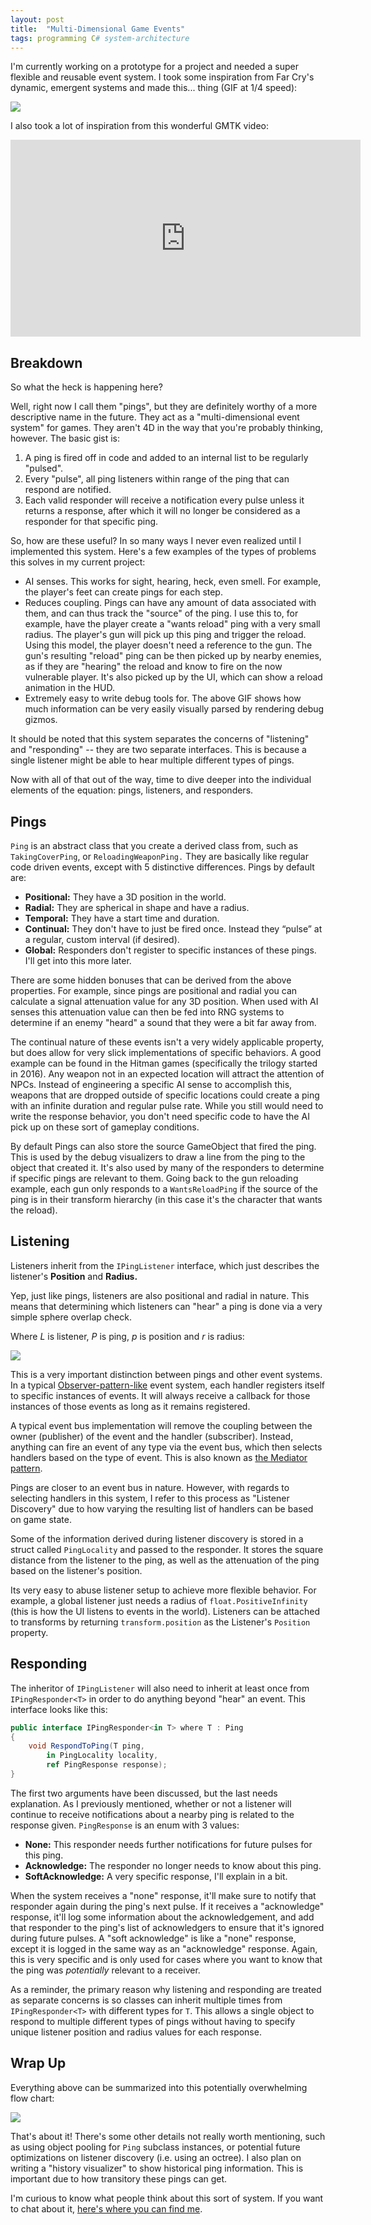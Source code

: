 ```yaml
---
layout: post
title:  "Multi-Dimensional Game Events"
tags: programming C# system-architecture
---
```

I'm currently working on a prototype for a project and needed a super flexible and reusable event system. I took some inspiration from Far Cry's dynamic, emergent systems and made this... thing (GIF at 1/4 speed):

![](/blog/assets/images/tumblr_99e1a526e6b016f9f6b41252781046f1_2e0cca97_540.gif)

I also took a lot of inspiration from this wonderful GMTK video:
<iframe width="560" height="315" src="https://www.youtube.com/embed/SnpAAX9CkIc" title="YouTube video player" frameborder="0" allow="accelerometer; autoplay; clipboard-write; encrypted-media; gyroscope; picture-in-picture" allowfullscreen></iframe>

## Breakdown
So what the heck is happening here?

Well, right now I call them "pings", but they are definitely worthy of a more descriptive name in the future. They act as a "multi-dimensional event system" for games. They aren't 4D in the way that you're probably thinking, however. The basic gist is:

1.  A ping is fired off in code and added to an internal list to be regularly "pulsed".
2.  Every "pulse", all ping listeners within range of the ping that can respond are notified.
3.  Each valid responder will receive a notification every pulse unless it returns a response, after which it will no longer be considered as a responder for that specific ping.

So, how are these useful? In so many ways I never even realized until I implemented this system. Here's a few examples of the types of problems this solves in my current project:

*   AI senses. This works for sight, hearing, heck, even smell. For example, the player's feet can create pings for each step.
*   Reduces coupling. Pings can have any amount of data associated with them, and can thus track the "source" of the ping. I use this to, for example, have the player create a "wants reload" ping with a very small radius. The player's gun will pick up this ping and trigger the reload. Using this model, the player doesn't need a reference to the gun. The gun's resulting "reload" ping can be then picked up by nearby enemies, as if they are "hearing" the reload and know to fire on the now vulnerable player. It's also picked up by the UI, which can show a reload animation in the HUD.
*   Extremely easy to write debug tools for. The above GIF shows how much information can be very easily visually parsed by rendering debug gizmos.

It should be noted that this system separates the concerns of "listening" and "responding" -- they are two separate interfaces. This is because a single listener might be able to hear multiple different types of pings.

Now with all of that out of the way, time to dive deeper into the individual elements of the equation: pings, listeners, and responders.

## Pings

`Ping` is an abstract class that you create a derived class from, such as `TakingCoverPing`, or `ReloadingWeaponPing.` They are basically like regular code driven events, except with 5 distinctive differences. Pings by default are:

*   **Positional:** They have a 3D position in the world.
*   **Radial:** They are spherical in shape and have a radius.
*   **Temporal:** They have a start time and duration.
*   **Continual:** They don't have to just be fired once. Instead they “pulse” at a regular, custom interval (if desired).
*   **Global:** Responders don't register to specific instances of these pings. I'll get into this more later.

There are some hidden bonuses that can be derived from the above properties. For example, since pings are positional and radial you can calculate a signal attenuation value for any 3D position. When used with AI senses this attenuation value can then be fed into RNG systems to determine if an enemy "heard" a sound that they were a bit far away from.

The continual nature of these events isn't a very widely applicable property, but does allow for very slick implementations of specific behaviors. A good example can be found in the Hitman games (specifically the trilogy started in 2016). Any weapon not in an expected location will attract the attention of NPCs. Instead of engineering a specific AI sense to accomplish this, weapons that are dropped outside of specific locations could create a ping with an infinite duration and regular pulse rate. While you still would need to write the response behavior, you don't need specific code to have the AI pick up on these sort of gameplay conditions.

By default Pings can also store the source GameObject that fired the ping. This is used by the debug visualizers to draw a line from the ping to the object that created it. It's also used by many of the responders to determine if specific pings are relevant to them. Going back to the gun reloading example, each gun only responds to a `WantsReloadPing` if the source of the ping is in their transform hierarchy (in this case it's the character that wants the reload).

## Listening

Listeners inherit from the `IPingListener` interface, which just describes the listener's **Position** and **Radius.**

Yep, just like pings, listeners are also positional and radial in nature. This means that determining which listeners can "hear" a ping is done via a very simple sphere overlap check.

Where _L_ is listener, _P_ is ping, _p_ is position and _r_ is radius:

![](/blog/assets/images/tumblr_7d2d9a3c93ee800bd11ca7db864f7048_b8504079_540.png)

This is a very important distinction between pings and other event systems. In a typical [Observer-pattern-like](https://en.wikipedia.org/wiki/Observer_pattern) event system, each handler registers itself to specific instances of events. It will always receive a callback for those instances of those events as long as it remains registered.

A typical event bus implementation will remove the coupling between the owner (publisher) of the event and the handler (subscriber). Instead, anything can fire an event of any type via the event bus, which then selects handlers based on the type of event. This is also known as [the Mediator pattern](https://en.wikipedia.org/wiki/Mediator_pattern).

Pings are closer to an event bus in nature. However, with regards to selecting handlers in this system, I refer to this process as "Listener Discovery" due to how varying the resulting list of handlers can be based on game state.

Some of the information derived during listener discovery is stored in a struct called `PingLocality` and passed to the responder. It stores the square distance from the listener to the ping, as well as the attenuation of the ping based on the listener's position.

Its very easy to abuse listener setup to achieve more flexible behavior. For example, a global listener just needs a radius of `float.PositiveInfinity` (this is how the UI listens to events in the world). Listeners can be attached to transforms by returning `transform.position` as the Listener's `Position` property.

## Responding

The inheritor of `IPingListener` will also need to inherit at least once from `IPingResponder<T>` in order to do anything beyond "hear" an event. This interface looks like this:
```csharp
public interface IPingResponder<in T> where T : Ping
{
    void RespondToPing(T ping,
        in PingLocality locality,
        ref PingResponse response);
}
```

The first two arguments have been discussed, but the last needs explanation. As I previously mentioned, whether or not a listener will continue to receive notifications about a nearby ping is related to the response given. `PingResponse` is an enum with 3 values:

*   **None:** This responder needs further notifications for future pulses for this ping.
*   **Acknowledge:** The responder no longer needs to know about this ping.
*   **SoftAcknowledge:** A very specific response, I'll explain in a bit.

When the system receives a "none" response, it'll make sure to notify that responder again during the ping's next pulse. If it receives a "acknowledge" response, it'll log some information about the acknowledgement, and add that responder to the ping's list of acknowledgers to ensure that it's ignored during future pulses. A "soft acknowledge" is like a "none" response, except it is logged in the same way as an "acknowledge" response. Again, this is very specific and is only used for cases where you want to know that the ping was _potentially_ relevant to a receiver.

As a reminder, the primary reason why listening and responding are treated as separate concerns is so classes can inherit multiple times from `IPingResponder<T>` with different types for `T`. This allows a single object to respond to multiple different types of pings without having to specify unique listener position and radius values for each response.

## Wrap Up

Everything above can be summarized into this potentially overwhelming flow chart:

![](/blog/assets/images/tumblr_b0601c68a1c2ee05f0593110e7d31da8_954a6d57_540.png)

That's about it! There's some other details not really worth mentioning, such as using object pooling for `Ping` subclass instances, or potential future optimizations on listener discovery (i.e. using an octree). I also plan on writing a "history visualizer" to show historical ping information. This is important due to how transitory these pings can get.

I'm curious to know what people think about this sort of system. If you want to chat about it, [here's where you can find me](https://beardphantom.com/#contact).